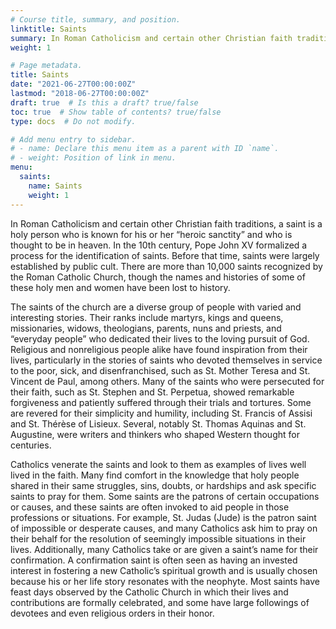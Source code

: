 ```yaml
---
# Course title, summary, and position.
linktitle: Saints
summary: In Roman Catholicism and certain other Christian faith traditions, a saint is a holy person who is known for his or her “heroic sanctity” and who is thought to be in heaven.
weight: 1

# Page metadata.
title: Saints
date: "2021-06-27T00:00:00Z"
lastmod: "2018-06-27T00:00:00Z"
draft: true  # Is this a draft? true/false
toc: true  # Show table of contents? true/false
type: docs  # Do not modify.

# Add menu entry to sidebar.
# - name: Declare this menu item as a parent with ID `name`.
# - weight: Position of link in menu.
menu:
  saints:
    name: Saints
    weight: 1
---
```


In Roman Catholicism and certain other Christian faith traditions, a saint is a holy person who is known for his or her “heroic sanctity” and who is thought to be in heaven. In the 10th century, Pope John XV formalized a process for the identification of saints. Before that time, saints were largely established by public cult. There are more than 10,000 saints recognized by the Roman Catholic Church, though the names and histories of some of these holy men and women have been lost to history.

The saints of the church are a diverse group of people with varied and interesting stories. Their ranks include martyrs, kings and queens, missionaries, widows, theologians, parents, nuns and priests, and “everyday people” who dedicated their lives to the loving pursuit of God. Religious and nonreligious people alike have found inspiration from their lives, particularly in the stories of saints who devoted themselves in service to the poor, sick, and disenfranchised, such as St. Mother Teresa and St. Vincent de Paul, among others. Many of the saints who were persecuted for their faith, such as St. Stephen and St. Perpetua, showed remarkable forgiveness and patiently suffered through their trials and tortures. Some are revered for their simplicity and humility, including St. Francis of Assisi and St. Thérèse of Lisieux. Several, notably St. Thomas Aquinas and St. Augustine, were writers and thinkers who shaped Western thought for centuries.

Catholics venerate the saints and look to them as examples of lives well lived in the faith. Many find comfort in the knowledge that holy people shared in their same struggles, sins, doubts, or hardships and ask specific saints to pray for them. Some saints are the patrons of certain occupations or causes, and these saints are often invoked to aid people in those professions or situations. For example, St. Judas (Jude) is the patron saint of impossible or desperate causes, and many Catholics ask him to pray on their behalf for the resolution of seemingly impossible situations in their lives. Additionally, many Catholics take or are given a saint’s name for their confirmation. A confirmation saint is often seen as having an invested interest in fostering a new Catholic’s spiritual growth and is usually chosen because his or her life story resonates with the neophyte. Most saints have feast days observed by the Catholic Church in which their lives and contributions are formally celebrated, and some have large followings of devotees and even religious orders in their honor.
